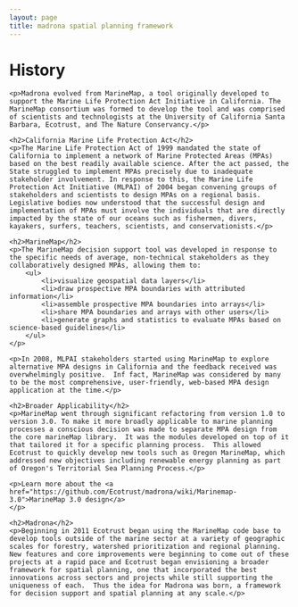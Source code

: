```yaml
---
layout: page
title: madrona spatial planning framework
---
```


<div class="row">
  <div class="span8">
  	<h1>History</h1>
  	
  	<p>Madrona evolved from MarineMap, a tool originally developed to support the Marine Life Protection Act Initiative in California. The MarineMap consortium was formed to develop the tool and was comprised of scientists and technologists at the University of California Santa Barbara, Ecotrust, and The Nature Conservancy.</p>

  	<h2>California Marine Life Protection Act</h2>
	<p>The Marine Life Protection Act of 1999 mandated the state of California to implement a network of Marine Protected Areas (MPAs) based on the best readily available science. After the act passed, the State struggled to implement MPAs precisely due to inadequate stakeholder involvement. In response to this, the Marine Life Protection Act Initiative (MLPAI) of 2004 began convening groups of stakeholders and scientists to design MPAs on a regional basis.  Legislative bodies now understood that the successful design and implementation of MPAs must involve the individuals that are directly impacted by the state of our oceans such as fishermen, divers, kayakers, surfers, teachers, scientists, and conservationists.</p>

	<h2>MarineMap</h2>
	<p>The MarineMap decision support tool was developed in response to the specific needs of average, non-technical stakeholders as they collaboratively designed MPAs, allowing them to:
		<ul>
			<li>visualize geospatial data layers</li>
			<li>draw prospective MPA boundaries with attributed information</li>
			<li>assemble prospective MPA boundaries into arrays</li>
			<li>share MPA boundaries and arrays with other users</li>
			<li>generate graphs and statistics to evaluate MPAs based on science-based guidelines</li>
		</ul>
	</p>

	<p>In 2008, MLPAI stakeholders started using MarineMap to explore alternative MPA designs in California and the feedback received was overwhelmingly positive.  Inf fact, MarineMap was considered by many to be the most comprehensive, user-friendly, web-based MPA design application at the time.</p>

	<h2>Broader Applicability</h2>
	<p>MarineMap went through significant refactoring from version 1.0 to version 3.0. To make it more broadly applicable to marine planning processes a conscious decision was made to separate MPA design from the core marineMap library.  It was the modules developed on top of it that tailored it for a specific planning process.  This allowed Ecotrust to quickly develop new tools such as Oregon MarineMap, which addressed new objectives including renewable energy planning as part of Oregon's Territorial Sea Planning Process.</p>

	<p>Learn more about the <a href="https://github.com/Ecotrust/madrona/wiki/Marinemap-3.0">MarineMap 3.0 design</a>
	</p>

	<h2>Madrona</h2>
	<p>Beginning in 2011 Ecotrust began using the MarineMap code base to develop tools outside of the marine sector at a variety of geographic scales for forestry, watershed prioritization and regional planning.  New features and core improvements were beginning to come out of these projects at a rapid pace and Ecotrust began envisioning a broader framework for spatial planning, one that incorporated the best innovations across sectors and projects while still supporting the uniqueness of each.  Thus the idea for Madrona was born, a framework for decision support and spatial planning at any scale.</p>
  </div>
</div>